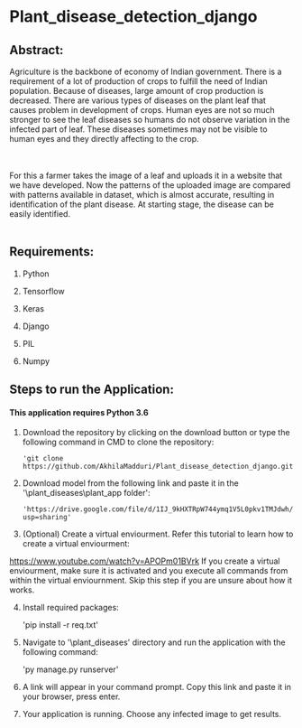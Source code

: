 # Plant_disease_detection_django

<h2> <b> Abstract: </b> </h2>

Agriculture is the backbone of economy of Indian government. There is a requirement of a lot of production of crops to fulfill the need of Indian population. Because of
diseases, large amount of crop production is decreased. There are various types of diseases on the plant leaf that causes problem in development of crops. Human eyes are not so much stronger to see the leaf diseases so humans do not observe variation in the infected part of leaf. These diseases sometimes may not be visible to human eyes and they directly affecting to the crop. 

<br></br>
For this a farmer takes the image of a leaf and uploads it in a website that we have developed. Now the patterns of the uploaded image are compared with patterns available in dataset, which is almost accurate, resulting in identification of the plant disease. At starting stage, the disease can be easily identified.
<br></br>
<h2><b> Requirements: </b></h2>

1. Python  

2. Tensorflow

3. Keras

4. Django 

5. PIL 

6. Numpy 

<h2><B> Steps to run the Application: </b></h2>
<h4> <b> This application requires Python 3.6 </b> </h4>

1. Download the repository by clicking on the download button or type the following command in CMD to clone the repository:

       'git clone https://github.com/AkhilaMadduri/Plant_disease_detection_django.git'

2. Download model from the following link and paste it in the '\plant_diseases\plant_app folder':

       'https://drive.google.com/file/d/1IJ_9kHXTRpW744ymq1V5L0pkv1TMJdwh/view?usp=sharing'

3. (Optional) Create a virtual enviourment. Refer this tutorial to learn how to create a virtual enviourment: 

https://www.youtube.com/watch?v=APOPm01BVrk If you create a virtual enviourment, make sure it is activated and you execute all commands from within the virtual enviournment. Skip this step if you are unsure about how it works.
  
4. Install required packages:

    'pip install -r req.txt'

5. Navigate to '\plant_diseases' directory and run the application with the following command:

    'py manage.py runserver'

6. A link will appear in your command prompt. Copy this link and paste it in your browser, press enter.

7. Your application is running. Choose any infected image to get results.


